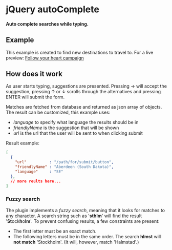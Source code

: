# jQuery autoComplete
#### Auto complete searches while typing.

## Example
This example is created to find new destinations to travel to.
For a live preview: [Follow your heart campaign](http://www.travellink-campaign.com/followyourheart/)

## How does it work
As user starts typing, suggestions are presented. Pressing → will accept the suggestion, pressing ↑ or ↓ scrolls through the alternatives and pressing ENTER will submit the form.

Matches are fetched from database and returned as json array of objects. The result can be customized, this example uses:

* _language_ to specify what language the results should be in 
* _friendlyName_ is the suggestion that will be shown
* _url_ is the url that the user will be sent to when clicking submit 

Result example:
```json
[
  {
    "url"          : "/path/for/submit/button",
    "friendlyName" : "Aberdeen (South Dakota)",
    "language"     : "SE"
  },
  // more reults here...
]
```


### Fuzzy search
The plugin implements a _fuzzy search_, meaning that it looks for matches to any character. A search string such as '**sthlm**' will find the result  '**St**ock**h**o**lm**'. To prevent confusing results, a few constraints are present:

*   The first letter must be an exact match.
*   The following letters must be in the same order. The search **hlmst** will **not match** 'Stockholm'. (It will, however, match 'Halmstad'.)




